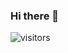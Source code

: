 ### Hi there 👋  

![visitors](https://visitor-badge.laobi.icu/badge?page_id=hehuapei.hehuapei&format=true)


<!--
**hehuapei/hehuapei** is a ✨ _special_ ✨ repository because its `README.md` (this file) appears on your GitHub profile.
![wiken's github stats](https://github-readme-stats.vercel.app/api?username=hehuapei&show_icons=true)
Here are some ideas to get you started:

- 🔭 I’m currently working on ...
- 🌱 I’m currently learning ...
- 👯 I’m looking to collaborate on ...
- 🤔 I’m looking for help with ...

- 📫 How to reach me: ...
- 😄 Pronouns: ...
- ⚡ Fun fact: ...
-->
